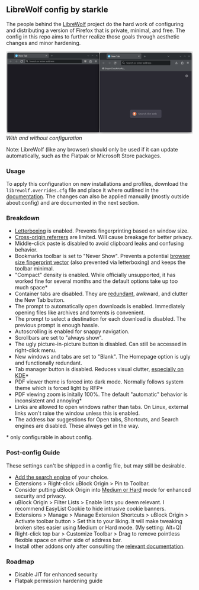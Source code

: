 ## LibreWolf config by starkle
The people behind the [LibreWolf](https://librewolf.net/docs/features/) project do the hard work of configuring and distributing a version of Firefox that is private, minimal, and free. The config in this repo aims to further realize those goals through aesthetic changes and minor hardening.

![LibreWolf config comparison](./images/comparison.png)
<br>
_With and without configuration_

Note: LibreWolf (like any browser) should only be used if it can update automatically, such as the Flatpak or Microsoft Store packages.

### Usage
To apply this configuration on new installations and profiles, download the `librewolf.overrides.cfg` file and place it where outlined in the [documentation](https://librewolf.net/docs/settings/#where-do-i-find-my-librewolfoverridescfg). The changes can also be applied manually (mostly outside about:config) and are documented in the next section.

### Breakdown
- [Letterboxing](https://librewolf.net/docs/settings/#limit-cross-origin-referers) is enabled. Prevents fingerprinting based on window size.
- [Cross-origin referrers](https://librewolf.net/docs/settings/#limit-cross-origin-referers) are limited. Will cause breakage for better privacy.
- Middle-click paste is disabled to avoid clipboard leaks and confusing behavior.
- Bookmarks toolbar is set to "Never Show". Prevents a potential [browser size fingerprint vector](https://librewolf.net/docs/faq/#does-the-bookmarks-toolbar-impact-rfps-window-size-protection) (also prevented via letterboxing) and keeps the toolbar minimal.
- "Compact" density is enabled. While officially unsupported, it has worked fine for several months and the default options take up too much space*
- Container tabs are disabled. They are [redundant](https://librewolf.net/docs/faq/#why-isnt-first-party-isolate-enabled-by-default), awkward, and clutter the New Tab button.
- The prompt to automatically open downloads is enabled. Immediately opening files like archives and torrents is convenient.
- The prompt to select a destination for each download is disabled. The previous prompt is enough hassle.
- Autoscrolling is enabled for snappy navigation.
- Scrollbars are set to "always show".
- The ugly picture-in-picture button is disabled. Can still be accessed in right-click menu.
- New windows and tabs are set to "Blank". The Homepage option is ugly and functionally redundant.
- Tab manager button is disabled. Reduces visual clutter, [especially on KDE](./images/tabman-ugly.png)*
- PDF viewer theme is forced into dark mode. Normally follows system theme which is forced light by RFP*
- PDF viewing zoom is initally 100%. The default "automatic" behavior is inconsistent and annoying*
- Links are allowed to open windows rather than tabs. On Linux, external links won't raise the window unless this is enabled.
- The address bar suggestions for Open tabs, Shortcuts, and Search engines are disabled. These always get in the way.

\* only configurable in about:config.

### Post-config Guide
These settings can't be shipped in a config file, but may still be desirable.
- [Add the search engine](https://support.mozilla.org/en-US/kb/add-or-remove-search-engine-firefox) of your choice.
- Extensions > Right-click uBlock Origin > Pin to Toolbar.
- Consider putting uBlock Origin into [Medium or Hard](https://github.com/gorhill/uBlock/wiki/Blocking-mode) mode for enhanced security and privacy.
- uBlock Origin > Filter Lists > Enable lists you deem relevant. I recommend EasyList Cookie to hide intrusive cookie banners.
- Extensions > Manage > Manage Extension Shortcuts > uBlock Origin > Activate toolbar button > Set this to your liking. It will make tweaking broken sites easier using Medium or Hard mode. (My setting: Alt+Q)
- Right-click top bar > Customize Toolbar > Drag to remove pointless flexible space on either side of address bar.
- Install other addons only after consulting the [relevant documentation](https://librewolf.net/docs/addons/).

### Roadmap
- Disable JIT for enhanced security
- Flatpak permission hardening guide
